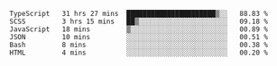 <!--START_SECTION:waka-->

```text
TypeScript   31 hrs 27 mins  ██████████████████████▒░░   88.83 %
SCSS         3 hrs 15 mins   ██▒░░░░░░░░░░░░░░░░░░░░░░   09.18 %
JavaScript   18 mins         ▒░░░░░░░░░░░░░░░░░░░░░░░░   00.89 %
JSON         10 mins         ░░░░░░░░░░░░░░░░░░░░░░░░░   00.51 %
Bash         8 mins          ░░░░░░░░░░░░░░░░░░░░░░░░░   00.38 %
HTML         4 mins          ░░░░░░░░░░░░░░░░░░░░░░░░░   00.20 %
```

<!--END_SECTION:waka-->


<!--
**Leorio21/Leorio21** is a ✨ _special_ ✨ repository because its `README.md` (this file) appears on your GitHub profile.

Here are some ideas to get you started:

- 🔭 I’m currently working on ...
- 🌱 I’m currently learning ...
- 👯 I’m looking to collaborate on ...
- 🤔 I’m looking for help with ...
- 💬 Ask me about ...
- 📫 How to reach me: ...
- 😄 Pronouns: ...
- ⚡ Fun fact: ...
-->
